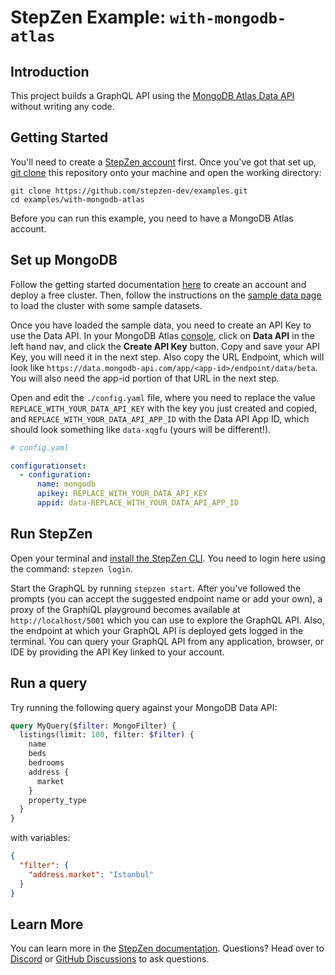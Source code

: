 # StepZen Example: `with-mongodb-atlas` 

## Introduction

This project builds a GraphQL API using the [MongoDB Atlas Data API](https://docs.atlas.mongodb.com/api/data-api/?utm_campaign=stepzen&utm_source=stepzen&utm_medium=website&utm_term=partner) without writing any code.

## Getting Started

You'll need to create a [StepZen account](https://stepzen.com/signup) first. Once you've got that set up, [git clone](https://www.atlassian.com/git/tutorials/setting-up-a-repository/git-clone) this repository onto your machine and open the working directory:

```
git clone https://github.com/stepzen-dev/examples.git
cd examples/with-mongodb-atlas
```

Before you can run this example, you need to have a MongoDB Atlas account. 

## Set up MongoDB

Follow the getting started documentation [here](https://docs.atlas.mongodb.com/?utm_campaign=stepzen&utm_source=stepzen&utm_medium=website&utm_term=partner) to create an account and deploy a free cluster. Then, follow the instructions on the [sample data page](https://docs.atlas.mongodb.com/sample-data/?utm_campaign=stepzen&utm_source=stepzen&utm_medium=website&utm_term=partner) to load the cluster with some sample datasets.

Once you have loaded the sample data, you need to create an API Key to use the Data API. In your MongoDB Atlas [console](https://cloud.mongodb.com/v2), click on **Data API** in the left hand nav, and click the **Create API Key** button. Copy and save your API Key, you will need it in the next step. Also copy the URL Endpoint, which will look like `https://data.mongodb-api.com/app/<app-id>/endpoint/data/beta`. You will also need the app-id portion of that URL in the next step. 

Open and edit the `./config.yaml` file, where you need to replace the value `REPLACE_WITH_YOUR_DATA_API_KEY` with the key you just created and copied, and `REPLACE_WITH_YOUR_DATA_API_APP_ID` with the Data API App ID, which should look something like `data-xqgfu` (yours will be different!). 

```yaml
# config.yaml

configurationset:
  - configuration:
      name: mongodb
      apikey: REPLACE_WITH_YOUR_DATA_API_KEY
      appid: data-REPLACE_WITH_YOUR_DATA_API_APP_ID
```

## Run StepZen

Open your terminal and [install the StepZen CLI](https://stepzen.com/docs/quick-start). You need to login here using the command: `stepzen login`.

Start the GraphQL by running `stepzen start`. After you've followed the prompts (you can accept the suggested endpoint name or add your own), a proxy of the GraphiQL playground becomes available at `http://localhost/5001` which you can use to explore the GraphQL API. Also, the endpoint at which your GraphQL API is deployed gets logged in the terminal. You can query your GraphQL API from any application, browser, or IDE by providing the API Key linked to your account.

## Run a query

Try running the following query against your MongoDB Data API:

```graphql
query MyQuery($filter: MongoFilter) {
  listings(limit: 100, filter: $filter) {
    name
    beds
    bedrooms
    address {
      market
    }
    property_type
  }
}
```

with variables:

```json
{
  "filter": {
    "address.market": "Istanbul"
  }
}
```

## Learn More

You can learn more in the [StepZen documentation](https://stepzen.com/docs). Questions? Head over to [Discord](https://discord.gg/9k2VdPn2FR) or [GitHub Discussions](https://github.com/stepzen-dev/examples/discussions) to ask questions.
